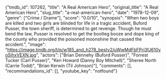 {"tmdb_id": 107262, "title": "A Real American Hero", "original_title": "A Real American Hero", "slug_title": "a-real-american-hero", "date": "1978-12-09", "genre": ["Crime / Drame"], "score": "0.0/10", "synopsis": "When two boys are killed and two girls are blinded for life in a tragic accident, Buford Pusser, the town sheriff, is determined to get revenge. Though he must bend the law, Pusser is resolved to get the bootleg booze and dope king of the county who provided the poisoned moonshine that caused the accident.", "image": "https://image.tmdb.org/t/p/w185_and_h278_bestv2/uWwMdFbFPri3fJ610yoSjhxVEXN.jpg", "actors": ["Brian Dennehy (Buford Pusser)", "Forrest Tucker (Carl Pusser)", "Ken Howard (Danny Boy Mitchell)", "Sheree North (Carrie Todd)", "Brian Kerwin (Til Johnson)"], "comments": [], "recommandations_id": [], "youtube_key": "notfound"}